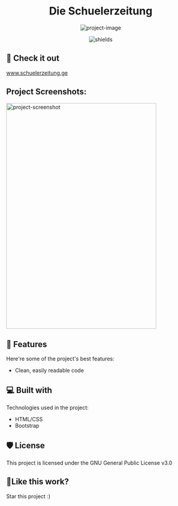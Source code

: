 <h1 align="center" id="title">Die Schuelerzeitung</h1>

<p align="center"><img src="https://socialify.git.ci/Lucadev1337/schuelerzeitung/image?description=1&amp;font=KoHo&amp;language=1&amp;name=1&amp;owner=1&amp;pattern=Formal%20Invitation&amp;stargazers=1&amp;theme=Light" alt="project-image"></p>

<p align="center"><img src="https://img.shields.io/badge/Made%20with%20love%20by%20Luca-8A2BE2" alt="shields"></p>

<h2>🚀 Check it out</h2>

<a href="https://schuelerzeitung.ge/" target="_blank">www.schuelerzeitung.ge</a>

<h2>Project Screenshots:</h2>

<img src="https://media.discordapp.net/attachments/803559481459081299/1175447813958676491/image.png?ex=656b4415&amp;is=6558cf15&amp;hm=1261aa2e97869759042d58a1d028d28d34c9f35c9c4f43a31cf37592b62e53bc&amp;=&amp;width=403&amp;height=671" alt="project-screenshot" width="400" height="600/">

  
  
<h2>🧐 Features</h2>

Here're some of the project's best features:

*   Clean, easily readable code

  
  
<h2>💻 Built with</h2>

Technologies used in the project:

*   HTML/CSS
*   Bootstrap

<h2>🛡️ License</h2>

This project is licensed under the GNU General Public License v3.0

<h2>💖Like this work?</h2>

Star this project :)
